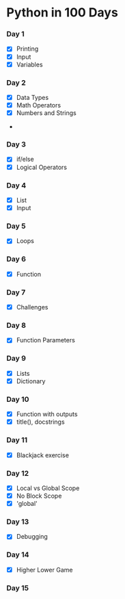 # Python in 100 Days

### Day 1
- [x] Printing
- [x] Input
- [x] Variables

### Day 2
- [x] Data Types
- [x] Math Operators
- [x] Numbers and Strings
- 
### Day 3
- [x] if/else
- [x] Logical Operators

### Day 4
- [x] List
- [x] Input

### Day 5
- [x] Loops

### Day 6
- [x] Function

### Day 7
- [x] Challenges

### Day 8
- [x] Function Parameters

### Day 9
- [x] Lists
- [x] Dictionary

### Day 10
- [x] Function with outputs
- [x] title(), docstrings

### Day 11
- [x] Blackjack exercise

### Day 12
- [x] Local vs Global Scope
- [x] No Block Scope
- [x] 'global'

### Day 13
- [x] Debugging

### Day 14
- [x] Higher Lower Game

### Day 15

